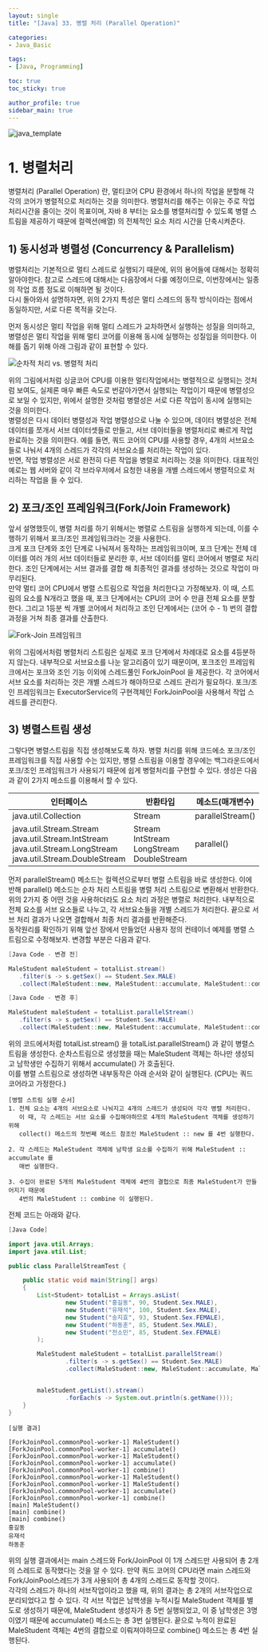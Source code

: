 ```yaml
---
layout: single
title: "[Java] 33. 병렬 처리 (Parallel Operation)"

categories:
- Java_Basic

tags:
- [Java, Programming]

toc: true
toc_sticky: true

author_profile: true
sidebar_main: true
---
```


![java_template](/assets/images/blog_template/java.jpg)

# 1. 병렬처리
병렬처리 (Parallel Operation) 란, 멀티코어 CPU 환경에서 하나의 작업을 분할해 각각의 코어가 병렬적으로 처리하는 것을 의미한다. 병렬처리를 해주는 이유는 주로 작업 처리시간을 줄이는 것이 목표이며, 자바 8 부터는 요소를 병렬처리할 수 있도록 병렬 스트림을 제공하기 때문에 컬렉션(배열) 의 전체적인 요소 처리 시간을 단축시켜준다.<br>

## 1)  동시성과 병렬성 (Concurrency & Parallelism)
병렬처리는 기본적으로 멀티 스레드로 실행되기 때문에, 위의 용어들에 대해서는 정확히 알아야한다. 참고로 스레드에 대해서는 다음장에서 다룰 예정이므로, 이번장에서는 일종의 작업 흐름 정도로 이해하면 될 것이다.<br>
다시 돌아와서 설명하자면, 위의 2가지 특성은 멀티 스레드의 동작 방식이라는 점에서 동일하지만, 서로 다른 목적을 갖는다.<br>

먼저 동시성은 멀티 작업을 위해 멀티 스레드가 교차하면서 실행하는 성질을 의미하고, 병렬성은 멀티 작업을 위해 멀티 코어를 이용해 동시에 실행하는 성질임을 의미한다.  이해를 돕기 위해 아래 그림과 같이 표현할 수 있다.<br>

![순차적 처리 vs. 병렬적 처리](/images/2021-05-01-java-chapter33-parallel_opteration/1_concurrent_vs_parallel.jpg)

위의 그림에서처럼 싱글코어 CPU를 이용한 멀티작업에서는 병렬적으로 실행되는 것처럼 보여도, 실제론 매우 빠른 속도로 번갈아가면서 실행되는 작업이기 때문에 병렬성으로 보일 수 있지만, 위에서 설명한 것처럼 병렬성은 서로 다른 작업이 동시에 실행되는 것을 의미한다.<br>
병렬성은 다시 데이터 병렬성과 작업 병렬성으로 나눌 수 있으며, 데이터 병렬성은 전체 데이터를 쪼개서 서브 데이터셋들로 만들고, 서브 데이터들을 병렬처리로 빠르게 작업 완료하는 것을 의미한다. 예를 들면, 쿼드 코어의 CPU를 사용할 경우, 4개의 서브요소들로 나눠서 4개의 스레드가 각각의 서브요소를 처리하는 작업이 있다.<br>
반면, 작업 병렬성은 서로 완전히 다른 작업을 병렬로 처리하는 것을 의미한다. 대표적인 예로는 웹 서버와 같이 각 브라우저에서 요청한 내용을 개별 스레드에서 병렬적으로 처리하는 작업을 들 수 있다.<br>

## 2) 포크/조인 프레임워크(Fork/Join Framework)
앞서 설명했듯이, 병렬 처리를 하기 위해서는 병렬로 스트림을 실행하게 되는데, 이를 수행하기 위해서 포크/조인 프레임워크라는 것을 사용한다.<br>
크게 포크 단계와 조인 단계로 나눠져서 동작하는 프레임워크이며, 포크 단계는 전체 데이터를 여러 개의 서브 데이터들로 분리한 후, 서브 데이터를 멀티 코어에서 병렬로 처리한다. 조인 단계에서는 서브 결과를 결합 해 최종적인 결과를 생성하는 것으로 작업이 마무리된다.<br>
만약 멀티 코어 CPU에서 병렬 스트림으로 작업을 처리한다고 가정해보자. 이 때, 스트림의 요소를 N개라고 했을 때, 포크 단계에서는 CPU의 코어 수 만큼 전체 요소를 분할한다. 그리고 1등분 씩 개별 코어에서 처리하고 조인 단계에서는 (코어 수  - 1) 번의 결합과정을 거쳐 최종 결과를 산출한다.<br>

![Fork-Join 프레임워크](/images/2021-05-01-java-chapter33-parallel_opteration/2_fork_join_framework.jpg)

위의 그림에서처럼 병렬처리 스트림은 실제로 포크 단계에서 차례대로 요소를 4등분하지 않는다. 내부적으로 서브요소를 나눈 알고리즘이 있기 때문이며, 포크조인 프레임워크에서는 포크와 조인 기능 이외에 스레드풀인 ForkJoinPool 을 제공한다. 각 코어에서 서브 요소를 처리하는 것은 개별 스레드가 해야하므로 스레드 관리가 필요하다. 포크/조인 프레임워크는 ExecutorService의 구현객체인 ForkJoinPool을 사용해서 작업 스레드를 관리한다.<br>

## 3) 병렬스트림 생성
그렇다면 병렬스트림을 직접 생성해보도록 하자. 병렬 처리를 위해 코드에소 포크/조인 프레임워크를 직접 사용할 수는 있지만, 병렬 스트림을 이용할 경우에는 백그라운드에서 포크/조인 프레임워크가 사용되기 때문에 쉽게 병렬처리를 구현할 수 있다. 생성은 다음과 같이 2가지 메소드를 이용해서 할 수 있다.<br>

|인터페이스|반환타입|메소드(매개변수)|
|---|---|---|
|java.util.Collection|Stream|parallelStream()|
|java.util.Stream.Stream<br>java.util.Stream.IntStream<br>java.util.Stream.LongStream<br>java.util.Stream.DoubleStream|Stream<br>IntStream<br>LongStream<br>DoubleStream|parallel()|

먼저 parallelStream() 메소드는 컬렉션으로부터 병렬 스트림을 바로 생성한다. 이에 반해 parallel() 메소드는 순차 처리 스트림을 병렬 처리 스트림으로 변환해서 반환한다.<br>
위의 2가지 중 어떤 것을 사용하더라도 요소 처리 과정은 병렬로 처리한다. 내부적으로 전체 요소를 서브 요소들로 나누고, 각 서브요소들을 개별 스레드가 처리한다. 끝으로 서브 처리 결과가 나오면 결합해서 최종 처리 결과를 반환해준다.<br>
동작원리를 확인하기 위해 앞선 장에서 만들었던 사용자 정의 컨테이너 예제를 병렬 스트림으로 수정해보자.  변경할 부분은 다음과 같다.

```java
[Java Code - 변경 전]

MaleStudent maleStudent = totalList.stream()
   .filter(s -> s.getSex() == Student.Sex.MALE)
   .collect(MaleStudent::new, MaleStudent::accumulate, MaleStudent::combine);

```

```java
[Java Code - 변경 후]

MaleStudent maleStudent = totalList.parallelStream()
   .filter(s -> s.getSex() == Student.Sex.MALE)
   .collect(MaleStudent::new, MaleStudent::accumulate, MaleStudent::combine);

```

위의 코드에서처럼 totalList.stream() 을 totalList.parallelStream() 과 같이 병렬스트림을 생성한다. 순차스트림으로 생성했을 때는 MaleStudent 객체는 하나만 생성되고 남학생만 수집하기 위해서 accumulate() 가 호출된다.<br>
이를 병렬 스트림으로 생성하면 내부동작은 아래 순서와 같이 실행된다. (CPU는 쿼드 코어라고 가정한다.)<br>

```text
[병렬 스트림 실행 순서]
1. 전체 요소는 4개의 서브요소로 나눠지고 4개의 스레드가 생성되어 각각 병렬 처리한다.
   이 때, 각 스레드는 서브 요소를 수집해야하므로 4개의 MaleStudent 객체를 생성하기 위해
   collect() 메소드의 첫번째 메소드 참조인 MaleStudent :: new 를 4번 실행한다.

2. 각 스레드는 MaleStudent 객체에 남학생 요소를 수집하기 위해 MaleStudent :: accumulate 를
   매번 실행한다.

3. 수집이 완료된 5개의 MaleStudent 객체에 4번의 결헙으로 최종 MaleStudent가 만들어지기 때문에
   4번의 MaleStudent :: combine 이 실행된다.
```

전체 코드는 아래와 같다.

```java
[Java Code]

import java.util.Arrays;
import java.util.List;

public class ParallelStreamTest {

    public static void main(String[] args)
    {
        List<Student> totalList = Arrays.asList(
                new Student("홍길동", 90, Student.Sex.MALE),
                new Student("유재석", 100, Student.Sex.MALE),
                new Student("송지효", 93, Student.Sex.FEMALE),
                new Student("하동훈", 85, Student.Sex.MALE),
                new Student("전소민", 85, Student.Sex.FEMALE)
        );

        MaleStudent maleStudent = totalList.parallelStream()
                .filter(s -> s.getSex() == Student.Sex.MALE)
                .collect(MaleStudent::new, MaleStudent::accumulate, MaleStudent::combine);


        maleStudent.getList().stream()
                .forEach(s -> System.out.println(s.getName()));
    }
}
```

```text
[실행 결과]

[ForkJoinPool.commonPool-worker-1] MaleStudent()
[ForkJoinPool.commonPool-worker-1] accumulate()
[ForkJoinPool.commonPool-worker-1] MaleStudent()
[ForkJoinPool.commonPool-worker-1] accumulate()
[ForkJoinPool.commonPool-worker-1] combine()
[ForkJoinPool.commonPool-worker-1] MaleStudent()
[ForkJoinPool.commonPool-worker-1] MaleStudent()
[ForkJoinPool.commonPool-worker-1] accumulate()
[ForkJoinPool.commonPool-worker-1] combine()
[main] MaleStudent()
[main] combine()
[main] combine()
홍길동
유재석
하동훈
```

위의 실행 결과에서는 main 스레드와 Fork/JoinPool 이 1개 스레드만 사용되어 총 2개의 스레드로 동작했다는 것을 알 수 있다. 만약 쿼드 코어의 CPU라면 main 스레드와 Fork/JoinPool스레드가 3개 사용되어 총 4개의 스레드로 동작할 것이다.<br>
각각의 스레드가 하나의 서브작업이라고 했을 때, 위의 결과는 총 2개의 서브작업으로 분리되었다고 할 수 있다.  각 서브 작업은 남핵생을 누적시킬 MaleStudent 객체를 별도로 생성하기 때문에, MaleStudent 생성자가 총 5번 실행되었고, 이 중 남학생은 3명이였기 때문에 accumulate() 메소드는 총 3번 실행된다. 끝으로 누적이 완료된 MaleStudent 객체는 4번의 결합으로 이뤄져야하므로 combine() 메소드는 총 4번 실행된다.<br>
